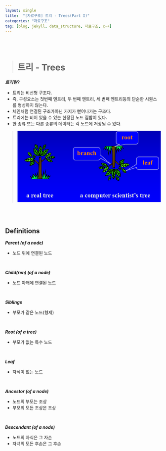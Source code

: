 ```yaml
---
layout: single
title:  "[자료구조] 트리 - Trees(Part I)"
categories: "자료구조"
tag: [blog, jekyll, data_structure, 자료구조, c++]
---
```

<br><br>


># 트리 - Trees

***트리란?***

- 트리는 비선형 구조다.
- 즉, 구성요소는 첫번째 엔트리, 두 번째 엔트리, 세 번째 엔트리등의 단순한 시퀀스를 형성하지 않는다.
- 체인처럼 연결된 구조가아닌 가지가 뻗어나가는 구조다.
- 트리에는 비어 있을 수 있는 한정된 노드 집합이 있다.
- 한 종류 또는 다른 종류의 데이터는 각 노드에 저장될 수 있다.




> ![](/images/datas/18.png)

<br><br>

## Definitions

***Parent (of a node)***
- 노드 위에 연결된 노드

<br>

***Child(ren) (of a node)***
- 노드 아래에 연결된 노드

<br>

***Siblings***
- 부모가 같은 노드(형제)

<br>

***Root (of a tree)***
- 부모가 없는 특수 노드

<br>

***Leaf***
- 자식이 없는 노드

<br>

***Ancestor (of a node)***
- 노드의 부모는 조상
- 부모의 모든 조상은 조상

<br>

***Descendant (of a node)***
- 노드의 자식은 그 자손
- 자녀의 모든 후손은 그 후손
